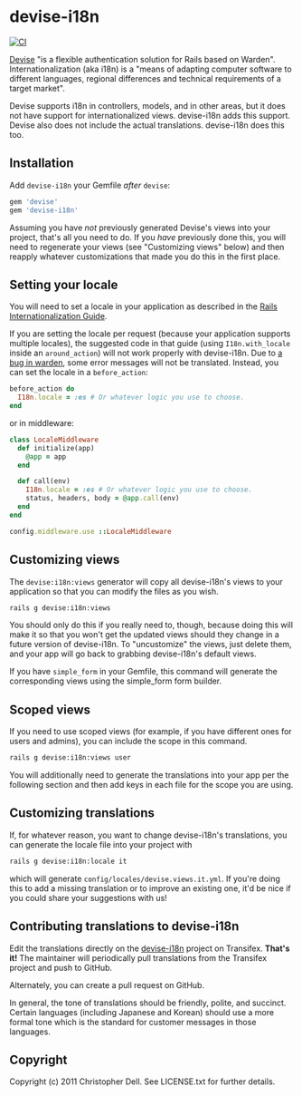 # devise-i18n

[![CI](https://github.com/tigrish/devise-i18n/actions/workflows/ci.yml/badge.svg)](https://github.com/tigrish/devise-i18n/actions/workflows/ci.yml)

[Devise](https://github.com/plataformatec/devise) "is a flexible authentication solution for Rails based on Warden". Internationalization (aka i18n) is a "means of adapting computer software to different languages, regional differences and technical requirements of a target market".

Devise supports i18n in controllers, models, and in other areas, but it does not have support for internationalized views. devise-i18n adds this support. Devise also does not include the actual translations. devise-i18n does this too.

## Installation

Add `devise-i18n` your Gemfile *after* `devise`:
```ruby
gem 'devise'
gem 'devise-i18n'
```

Assuming you have _not_ previously generated Devise's views into your project, that's all you need to do. If you _have_ previously done this, you will need to regenerate your views (see "Customizing views" below) and then reapply whatever customizations that made you do this in the first place.

## Setting your locale

You will need to set a locale in your application as described in the [Rails Internationalization Guide](https://guides.rubyonrails.org/i18n.html).

If you are setting the locale per request (because your application supports multiple locales), the suggested code in that guide (using `I18n.with_locale` inside an `around_action`) will not work properly with devise-i18n. Due to [a bug in warden](https://github.com/wardencommunity/warden/issues/180), some error messages will not be translated. Instead, you can set the locale in a `before_action`:

```ruby
before_action do
  I18n.locale = :es # Or whatever logic you use to choose.
end
```

or in middleware:

```ruby
class LocaleMiddleware
  def initialize(app)
    @app = app
  end

  def call(env)
    I18n.locale = :es # Or whatever logic you use to choose.
    status, headers, body = @app.call(env)
  end
end
```
```ruby
config.middleware.use ::LocaleMiddleware
```

## Customizing views

The `devise:i18n:views` generator will copy all devise-i18n's views to your application so that you can modify the files as you wish.

``` sh
rails g devise:i18n:views
```
You should only do this if you really need to, though, because doing this will make it so that you won't get the updated views should they change in a future version of devise-i18n. To "uncustomize" the views, just delete them, and your app will go back to grabbing devise-i18n's default views.

If you have ```simple_form``` in your Gemfile, this command will generate the corresponding views using the simple_form form builder.

## Scoped views

If you need to use scoped views (for example, if you have different ones for users and admins), you can include the scope in this command.
``` sh
rails g devise:i18n:views user
```

You will additionally need to generate the translations into your app per the following section and then add keys in each file for the scope you are using.

## Customizing translations

If, for whatever reason, you want to change devise-i18n's translations, you can generate the locale file into your project with 
``` sh
rails g devise:i18n:locale it
```

which will generate `config/locales/devise.views.it.yml`. If you're doing this to add a missing translation or to improve an existing one, it'd be nice if you could share your suggestions with us!


## Contributing translations to devise-i18n

Edit the translations directly on the [devise-i18n](https://app.transifex.com/devise-i18n/devise-i18n-1/dashboard/) project on Transifex. **That's it!**
The maintainer will periodically pull translations from the Transifex project and push to GitHub.

Alternately, you can create a pull request on GitHub.

In general, the tone of translations should be friendly, polite, and succinct. Certain languages (including Japanese and Korean) should use a more formal tone which is the standard for customer messages in those languages.

## Copyright

Copyright (c) 2011 Christopher Dell. See LICENSE.txt for
further details.
